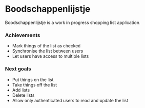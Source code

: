 # Boodschappenlijstje

Boodschappenlijstje is a work in progress shopping list application.

### Achievements

* Mark things of the list as checked
* Synchronise the list between users
* Let users have access to multiple lists

### Next goals

* Put things on the list
* Take things off the list
* Add lists
* Delete lists
* Allow only authenticated users to read and update the list
